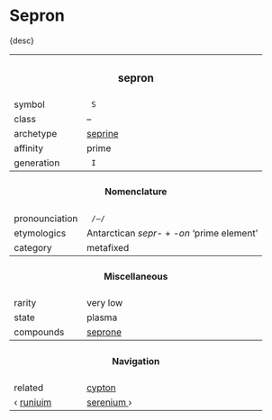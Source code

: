 # Sepron

{desc}


<table>
  <tr>
    <th colspan="2"> <h3> sepron </h3> </th>
  </tr>
  <tr>
    <td> symbol </td>
    <td> <code> S </code> </td>
  </tr>
  <tr>
    <td> class </td>
    <td> – </td> 
  </tr>
  <tr>
    <td> archetype </td>
    <td> <a href="–"> seprine </a> </td>
  </tr>
  <tr>
    <td> affinity </td>
    <td> prime </td> 
  </tr>
  <tr>
    <td> generation </td>
    <td> <code> I </code> </td>
  </tr>
  <tr>
    <th colspan="2"> <h4> Nomenclature </h4> </th>
  </tr>
  <tr>
    <td> pronounciation </td>
    <td> <code> /–/ </code> </td> 
  </tr>
  <tr>
    <td> etymologics </td>
    <td> Antarctican <em>sepr-</em> + <em>-on</em> ‘prime element’ </td>
  </tr>
  <tr>
    <td> category </td>
    <td> metafixed </td>
  </tr>
  <tr>
    <th colspan="2"> <h4> Miscellaneous </h4> </th>
  </tr>
  <tr>
    <td> rarity </td>
    <td> very low </td>
  </tr>
  <tr>
    <td> state </td>
    <td> plasma </td>
  </tr>
  <tr>
    <td> compounds </td>
    <td> <a href="–"> seprone </a> </td>
  </tr>
  <tr>
    <th colspan="2"> <h4> Navigation </h4> </th>
  </tr>
  <tr>
    <td> related </td>
    <td> <a href="cypton.md"> cypton </a> </td>
  </tr>
  <tr>
    <td> ‹ <a href="runium.md"> runiuim </a> </td>
    <td> <a href="serenium.md"> serenium </a> › </td>
  </tr>
</table>
